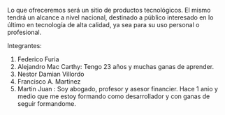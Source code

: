 Lo que ofreceremos será un sitio de productos tecnológicos. El mismo tendrá un alcance a nivel nacional, destinado a público interesado en lo último en tecnología de alta calidad, ya sea para su uso personal o profesional.

Integrantes:

1. Federico Furia
2. Alejandro Mac Carthy: Tengo 23 años y muchas ganas de aprender.
3. Nestor Damian Villordo
4. Francisco A. Martinez
5. Martin Juan : Soy abogado, profesor y asesor financier. Hace 1 anio y medio que me estoy formando como desarrollador y con ganas de seguir formandome.
